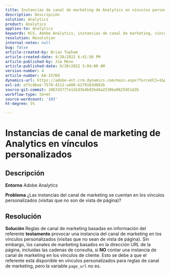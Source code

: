 ```yaml
---
title: Instancias de canal de marketing de Analytics en vínculos personalizados
description: Descripción
solution: Analytics
product: Analytics
applies-to: Analytics
keywords: KCS, Adobe Analytics, instancias de canal de marketing, vínculos personalizados, preguntas frecuentes
resolution: Resolution
internal-notes: null
bug: false
article-created-by: Brian Topham
article-created-date: 4/28/2022 6:41:56 PM
article-published-by: Jim Menn
article-published-date: 9/30/2022 5:04:00 AM
version-number: 4
article-number: KA-15760
dynamics-url: https://adobe-ent.crm.dynamics.com/main.aspx?forceUCI=1&pagetype=entityrecord&etn=knowledgearticle&id=f30e69e0-22c7-ec11-a7b6-0022480a1b03
exl-id: ef3cdbee-7570-4112-a408-b279183d082b
source-git-commit: 1067d3777e1d2d3b4b92bd4a2530be0625951d2b
workflow-type: tm+mt
source-wordcount: '103'
ht-degree: 5%

---
```


# Instancias de canal de marketing de Analytics en vínculos personalizados

## Descripción


<b>Entorno</b>
Adobe Analytics

<b>Problema</b>
¿Las instancias del canal de marketing se cuentan en los vínculos personalizados (visitas que no son de vista de página)?


## Resolución


<b>Solución</b>
Reglas de canal de marketing basadas en información del referente <b>testamento</b> provocar una instancia del canal de marketing en los vínculos personalizados (visitas que no sean de vista de página).
Sin embargo, los canales de marketing basados en la dirección URL de la página, incluidas las cadenas de consulta, sí <b>NO</b> contar una instancia de canal de marketing en los vínculos de cliente.
Esto se debe a que el referente está disponible en vínculos personalizados para reglas de canal de marketing, pero la variable `page_url` no es.
